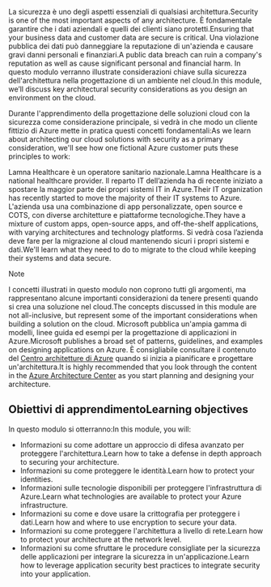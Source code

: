 <span data-ttu-id="5e5f8-101">La sicurezza è uno degli aspetti essenziali di qualsiasi architettura.</span><span class="sxs-lookup"><span data-stu-id="5e5f8-101">Security is one of the most important aspects of any architecture.</span></span> <span data-ttu-id="5e5f8-102">È fondamentale garantire che i dati aziendali e quelli dei clienti siano protetti.</span><span class="sxs-lookup"><span data-stu-id="5e5f8-102">Ensuring that your business data and customer data are secure is critical.</span></span> <span data-ttu-id="5e5f8-103">Una violazione pubblica dei dati può danneggiare la reputazione di un'azienda e causare gravi danni personali e finanziari.</span><span class="sxs-lookup"><span data-stu-id="5e5f8-103">A public data breach can ruin a company's reputation as well as cause significant personal and financial harm.</span></span> <span data-ttu-id="5e5f8-104">In questo modulo verranno illustrate considerazioni chiave sulla sicurezza dell'architettura nella progettazione di un ambiente nel cloud.</span><span class="sxs-lookup"><span data-stu-id="5e5f8-104">In this module, we’ll discuss key architectural security considerations as you design an environment on the cloud.</span></span>

<span data-ttu-id="5e5f8-105">Durante l'apprendimento della progettazione delle soluzioni cloud con la sicurezza come considerazione principale, si vedrà in che modo un cliente fittizio di Azure mette in pratica questi concetti fondamentali:</span><span class="sxs-lookup"><span data-stu-id="5e5f8-105">As we learn about architecting our cloud solutions with security as a primary consideration, we'll see how one fictional Azure customer puts these principles to work:</span></span>

<span data-ttu-id="5e5f8-106">Lamna Healthcare è un operatore sanitario nazionale.</span><span class="sxs-lookup"><span data-stu-id="5e5f8-106">Lamna Healthcare is a national healthcare provider.</span></span> <span data-ttu-id="5e5f8-107">Il reparto IT dell’azienda ha di recente iniziato a spostare la maggior parte dei propri sistemi IT in Azure.</span><span class="sxs-lookup"><span data-stu-id="5e5f8-107">Their IT organization has recently started to move the majority of their IT systems to Azure.</span></span> <span data-ttu-id="5e5f8-108">L'azienda usa una combinazione di app personalizzate, open source e COTS, con diverse architetture e piattaforme tecnologiche.</span><span class="sxs-lookup"><span data-stu-id="5e5f8-108">They have a mixture of custom apps, open-source apps, and off-the-shelf applications, with varying architectures and technology platforms.</span></span> <span data-ttu-id="5e5f8-109">Si vedrà cosa l’azienda deve fare per la migrazione al cloud mantenendo sicuri i propri sistemi e dati.</span><span class="sxs-lookup"><span data-stu-id="5e5f8-109">We'll learn what they need to do to migrate to the cloud while keeping their systems and data secure.</span></span>

> [!NOTE]
> <span data-ttu-id="5e5f8-110">I concetti illustrati in questo modulo non coprono tutti gli argomenti, ma rappresentano alcune importanti considerazioni da tenere presenti quando si crea una soluzione nel cloud.</span><span class="sxs-lookup"><span data-stu-id="5e5f8-110">The concepts discussed in this module are not all-inclusive, but represent some of the important considerations when building a solution on the cloud.</span></span> <span data-ttu-id="5e5f8-111">Microsoft pubblica un'ampia gamma di modelli, linee guida ed esempi per la progettazione di applicazioni in Azure.</span><span class="sxs-lookup"><span data-stu-id="5e5f8-111">Microsoft publishes a broad set of patterns, guidelines, and examples on designing applications on Azure.</span></span> <span data-ttu-id="5e5f8-112">È consigliabile consultare il contenuto del [Centro architetture di Azure](https://docs.microsoft.com/azure/architecture/) quando si inizia a pianificare e progettare un'architettura.</span><span class="sxs-lookup"><span data-stu-id="5e5f8-112">It is highly recommended that you look through the content in the [Azure Architecture Center](https://docs.microsoft.com/azure/architecture/) as you start planning and designing your architecture.</span></span>

## <a name="learning-objectives"></a><span data-ttu-id="5e5f8-113">Obiettivi di apprendimento</span><span class="sxs-lookup"><span data-stu-id="5e5f8-113">Learning objectives</span></span>

<span data-ttu-id="5e5f8-114">In questo modulo si otterranno:</span><span class="sxs-lookup"><span data-stu-id="5e5f8-114">In this module, you will:</span></span>

- <span data-ttu-id="5e5f8-115">Informazioni su come adottare un approccio di difesa avanzato per proteggere l'architettura.</span><span class="sxs-lookup"><span data-stu-id="5e5f8-115">Learn how to take a defense in depth approach to securing your architecture.</span></span>
- <span data-ttu-id="5e5f8-116">Informazioni su come proteggere le identità.</span><span class="sxs-lookup"><span data-stu-id="5e5f8-116">Learn how to protect your identities.</span></span>
- <span data-ttu-id="5e5f8-117">Informazioni sulle tecnologie disponibili per proteggere l'infrastruttura di Azure.</span><span class="sxs-lookup"><span data-stu-id="5e5f8-117">Learn what technologies are available to protect your Azure infrastructure.</span></span>
- <span data-ttu-id="5e5f8-118">Informazioni su come e dove usare la crittografia per proteggere i dati.</span><span class="sxs-lookup"><span data-stu-id="5e5f8-118">Learn how and where to use encryption to secure your data.</span></span>
- <span data-ttu-id="5e5f8-119">Informazioni su come proteggere l'architettura a livello di rete.</span><span class="sxs-lookup"><span data-stu-id="5e5f8-119">Learn how to protect your architecture at the network level.</span></span>
- <span data-ttu-id="5e5f8-120">Informazioni su come sfruttare le procedure consigliate per la sicurezza delle applicazioni per integrare la sicurezza in un'applicazione.</span><span class="sxs-lookup"><span data-stu-id="5e5f8-120">Learn how to leverage application security best practices to integrate security into your application.</span></span>